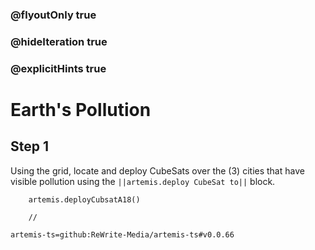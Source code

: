 ### @flyoutOnly true
### @hideIteration true
### @explicitHints true

# Earth's Pollution

## Step 1
Using the grid, locate and deploy CubeSats over the (3) cities that have visible pollution using the ``||artemis.deploy CubeSat to||`` block. 

```ghost
    artemis.deployCubsatA18()
```
```template
    //
```

```package
artemis-ts=github:ReWrite-Media/artemis-ts#v0.0.66
```
